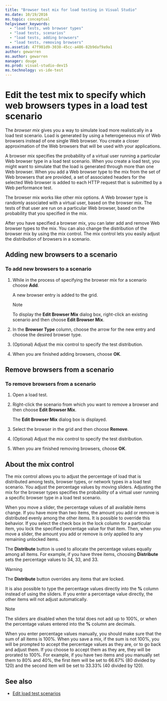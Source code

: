 ```yaml
---
title: "Browser test mix for load testing in Visual Studio"
ms.date: 10/19/2016
ms.topic: conceptual
helpviewer_keywords:
  - "load tests, web browser types"
  - "load tests, scenarios"
  - "load tests, adding browsers"
  - "load tests, removing browsers"
ms.assetid: 47f981d9-3038-45cc-a486-82b9daf9a9a1
author: gewarren
ms.author: gewarren
manager: douge
ms.prod: visual-studio-dev15
ms.technology: vs-ide-test
---
```

# Edit the test mix to specify which web browsers types in a load test scenario

The *browser mix* gives you a way to simulate load more realistically in a load test scenario. Load is generated by using a heterogeneous mix of Web browsers instead of one single Web browser. You create a closer approximation of the Web browsers that will be used with your applications.

 A browser mix specifies the probability of a virtual user running a particular Web browser type in a load test scenario. When you create a load test, you might want to simulate that the load is generated through more than one Web browser. When you add a Web browser type to the mix from the set of Web browsers that are provided, a set of associated headers for the selected Web browser is added to each HTTP request that is submitted by a Web performance test.

 The browser mix works like other mix options. A Web browser type is randomly associated with a virtual user, based on the browser mix. The tests of that user are run on a particular Web browser, based on the probability that you specified in the mix.

 After you have specified a browser mix, you can later add and remove Web browser types to the mix. You can also change the distribution of the browser mix by using the mix control. The mix control lets you easily adjust the distribution of browsers in a scenario.

## Adding new browsers to a scenario

### To add new browsers to a scenario

1.  While in the process of specifying the browser mix for a scenario choose **Add**.

     A new browser entry is added to the grid.

    > [!NOTE]
    > To display the **Edit Browser Mix** dialog box, right-click an existing scenario and then choose **Edit Browser Mix**.

2.  In the **Browser Type** column, choose the arrow for the new entry and choose the desired browser type.

3.  (Optional) Adjust the mix control to specify the test distribution.

4.  When you are finished adding browsers, choose **OK**.

##  Remove browsers from a scenario

### To remove browsers from a scenario

1.  Open a load test.

2.  Right-click the scenario from which you want to remove a browser and then choose **Edit Browser Mix**.

     The **Edit Browser Mix** dialog box is displayed.

3.  Select the browser in the grid and then choose **Remove**.

4.  (Optional) Adjust the mix control to specify the test distribution.

5.  When you are finished removing browsers, choose **OK**.

## About the mix control

 The mix control allows you to adjust the percentage of load that is distributed among tests, browser types, or network types in a load test scenario. You adjust the percentage values by moving sliders. Adjusting the mix for the browser types specifies the probability of a virtual user running a specific browser type in a load test scenario.

 When you move a slider, the percentage values of all available items change. If you have more than two items, the amount you add or remove is distributed evenly among the other items. It is possible to override this behavior. If you select the check box in the lock column for a particular item, you lock the specified percentage value for that item. Then, when you move a slider, the amount you add or remove is only applied to any remaining unlocked items.

 The **Distribute** button is used to allocate the percentage values equally among all items. For example, if you have three items, choosing **Distribute** sets the percentage values to 34, 33, and 33.

> [!WARNING]
> The **Distribute** button overrides any items that are locked.

 It is also possible to type the percentage values directly into the **%** column instead of using the sliders. If you enter a percentage value directly, the other items will not adjust automatically.

> [!NOTE]
> The sliders are disabled when the total does not add up to 100%, or when the percentage values entered into the **%** column are decimals.

 When you enter percentage values manually, you should make sure that the sum of all items is 100%. When you save a mix, if the sum is not 100%, you will be prompted to accept the percentage values as they are, or to go back and adjust them. If you choose to accept them as they are, they will be prorated to 100%.  For example, if you have two items and you manually set them to 80% and 40%, the first item will be set to 66.67% (80 divided by 120) and the second item will be set to 33.33% (40 divided by 120).

## See also

- [Edit load test scenarios](../test/edit-load-test-scenarios.md)